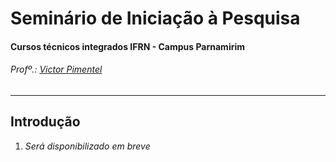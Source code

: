 <!--
<div>
  <img src="images/Horizontal_Cortado_Novo.png">
</div>
-->
# Seminário de Iniciação à Pesquisa
#### Cursos técnicos integrados IFRN - Campus Parnamirim
###### Profº.: [Victor Pimentel](https://github.com/v-cap)
<!-- ###### Classrooms: 
 - [INFO_1M] - _Será disponibilizado em breve_
 - [INFO_1V] - _Será disponibilizado em breve_
 - [MECA_1M] - _Será disponibilizado em breve_
 - [MECA_1V] - _Será disponibilizado em breve_
-->
---
## Introdução
1. _Será disponibilizado em breve_
